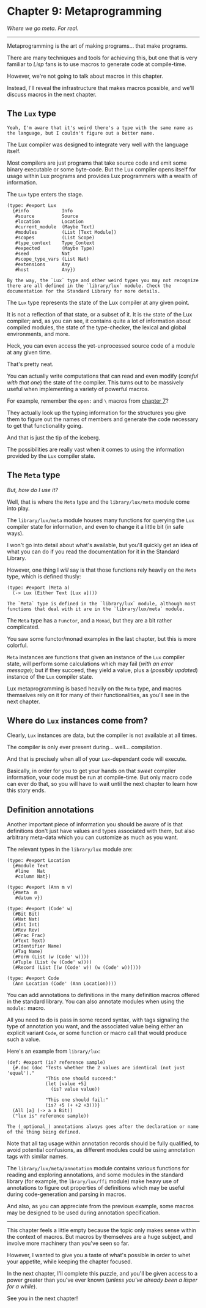 # Chapter 9: Metaprogramming

_Where we go meta. For real._

---

Metaprogramming is the art of making programs... that make programs.

There are many techniques and tools for achieving this, but one that is very familiar to _Lisp_ fans is to use macros to generate code at compile-time.

However, we're not going to talk about macros in this chapter.

Instead, I'll reveal the infrastructure that makes macros possible, and we'll discuss macros in the next chapter.

## The `Lux` type

	Yeah, I'm aware that it's weird there's a type with the same name as the language, but I couldn't figure out a better name.

The Lux compiler was designed to integrate very well with the language itself.

Most compilers are just programs that take source code and emit some binary executable or some byte-code. But the Lux compiler opens itself for usage within Lux programs and provides Lux programmers with a wealth of information.

The `Lux` type enters the stage.

```
(type: #export Lux
  {#info            Info
   #source          Source
   #location        Location
   #current_module  (Maybe Text)
   #modules         (List [Text Module])
   #scopes          (List Scope)
   #type_context    Type_Context
   #expected        (Maybe Type)
   #seed            Nat
   #scope_type_vars (List Nat)
   #extensions      Any
   #host            Any})
```

	By the way, the `Lux` type and other weird types you may not recognize there are all defined in the `library/lux` module. Check the documentation for the Standard Library for more details.

The `Lux` type represents the state of the Lux compiler at any given point.

It is not a reflection of that state, or a subset of it. It is `the` state of the Lux compiler; and, as you can see, it contains quite a lot of information about compiled modules, the state of the type-checker, the lexical and global environments, and more.

Heck, you can even access the yet-unprocessed source code of a module at any given time.

That's pretty neat.

You can actually write computations that can read and even modify (_careful with that one_) the state of the compiler. This turns out to be massively useful when implementing a variety of powerful macros.

For example, remember the `open:` and `\` macros from [chapter 7](chapter_7.md)?

They actually look up the typing information for the structures you give them to figure out the names of members and generate the code necessary to get that functionality going.

And that is just the tip of the iceberg.

The possibilities are really vast when it comes to using the information provided by the `Lux` compiler state.

## The `Meta` type

_But, how do I use it?_

Well, that is where the `Meta` type and the `library/lux/meta` module come into play.

The `library/lux/meta` module houses many functions for querying the `Lux` compiler state for information, and even to change it a little bit (in safe ways).

I won't go into detail about what's available, but you'll quickly get an idea of what you can do if you read the documentation for it in the Standard Library.

However, one thing I _will_ say is that those functions rely heavily on the `Meta` type, which is defined thusly:

```
(type: #export (Meta a)
  (-> Lux (Either Text [Lux a])))
```

	The `Meta` type is defined in the `library/lux` module, although most functions that deal with it are in the `library/lux/meta` module.

The `Meta` type has a `Functor`, and a `Monad`, but they are a bit rather complicated.

You saw some functor/monad examples in the last chapter, but this is more colorful.

`Meta` instances are functions that given an instance of the `Lux` compiler state, will perform some calculations which may fail (_with an error message_); but if they succeed, they yield a value, plus a (_possibly updated_) instance of the `Lux` compiler state.

Lux metaprogramming is based heavily on the `Meta` type, and macros themselves rely on it for many of their functionalities, as you'll see in the next chapter.

## Where do `Lux` instances come from?

Clearly, `Lux` instances are data, but the compiler is not available at all times.

The compiler is only ever present during... well... compilation.

And that is precisely when all of your `Lux`-dependant code will execute.

Basically, in order for you to get your hands on that _sweet_ compiler information, your code must be run at compile-time. But only macro code can ever do that, so you will have to wait until the next chapter to learn how this story ends.

## Definition annotations

Another important piece of information you should be aware of is that definitions don't just have values and types associated with them, but also arbitrary meta-data which you can customize as much as you want.

The relevant types in the `library/lux` module are:

```
(type: #export Location
  {#module Text
   #line   Nat
   #column Nat})

(type: #export (Ann m v)
  {#meta  m
   #datum v})

(type: #export (Code' w)
  (#Bit Bit)
  (#Nat Nat)
  (#Int Int)
  (#Rev Rev)
  (#Frac Frac)
  (#Text Text)
  (#Identifier Name)
  (#Tag Name)
  (#Form (List (w (Code' w))))
  (#Tuple (List (w (Code' w))))
  (#Record (List [(w (Code' w)) (w (Code' w))])))

(type: #export Code
  (Ann Location (Code' (Ann Location))))
```

You can add annotations to definitions in the many definition macros offered in the standard library.
You can also annotate modules when using the `module:` macro.

All you need to do is pass in some record syntax, with tags signaling the type of annotation you want, and the associated value being either an explicit variant `Code`, or some function or macro call that would produce such a value.

Here's an example from `library/lux`:

```
(def: #export (is? reference sample)
  {#.doc (doc "Tests whether the 2 values are identical (not just 'equal')."
              "This one should succeed:"
              (let [value +5]
                (is? value value))

              "This one should fail:"
              (is? +5 (+ +2 +3)))}
  (All [a] (-> a a Bit))
  ("lux is" reference sample))
```

	The (_optional_) annotations always goes after the declaration or name of the thing being defined.

Note that all tag usage within annotation records should be fully qualified, to avoid potential confusions, as different modules could be using annotation tags with similar names.

The `library/lux/meta/annotation` module contains various functions for reading and exploring annotations, and some modules in the standard library (for example, the `lbrary/lux/ffi` module) make heavy use of annotations to figure out properties of definitions which may be useful during code-generation and parsing in macros.

And also, as you can appreciate from the previous example, some macros may be designed to be used during annotation specification.

---

This chapter feels a little empty because the topic only makes sense within the context of macros. But macros by themselves are a huge subject, and involve more machinery than you've seen so far.

However, I wanted to give you a taste of what's possible in order to whet your appetite, while keeping the chapter focused.

In the next chapter, I'll complete this puzzle, and you'll be given access to a power greater than you've ever known (_unless you've already been a lisper for a while_).

See you in the next chapter!

